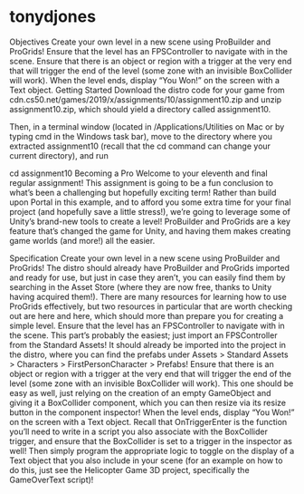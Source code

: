 # tonydjones

Objectives
Create your own level in a new scene using ProBuilder and ProGrids!
Ensure that the level has an FPSController to navigate with in the scene.
Ensure that there is an object or region with a trigger at the very end that will trigger the end of the level (some zone with an invisible BoxCollider will work).
When the level ends, display “You Won!” on the screen with a Text object.
Getting Started
Download the distro code for your game from cdn.cs50.net/games/2019/x/assignments/10/assignment10.zip and unzip assignment10.zip, which should yield a directory called assignment10.

Then, in a terminal window (located in /Applications/Utilities on Mac or by typing cmd in the Windows task bar), move to the directory where you extracted assignment10 (recall that the cd command can change your current directory), and run

cd assignment10
Becoming a Pro
Welcome to your eleventh and final regular assignment! This assignment is going to be a fun conclusion to what’s been a challenging but hopefully exciting term! Rather than build upon Portal in this example, and to afford you some extra time for your final project (and hopefully save a little stress!), we’re going to leverage some of Unity’s brand-new tools to create a level! ProBuilder and ProGrids are a key feature that’s changed the game for Unity, and having them makes creating game worlds (and more!) all the easier.

Specification
Create your own level in a new scene using ProBuilder and ProGrids! The distro should already have ProBuilder and ProGrids imported and ready for use, but just in case they aren’t, you can easily find them by searching in the Asset Store (where they are now free, thanks to Unity having acquired them!). There are many resources for learning how to use ProGrids effectively, but two resources in particular that are worth checking out are here and here, which should more than prepare you for creating a simple level.
Ensure that the level has an FPSController to navigate with in the scene. This part’s probably the easiest; just import an FPSController from the Standard Assets! It should already be imported into the project in the distro, where you can find the prefabs under Assets > Standard Assets > Characters > FirstPersonCharacter > Prefabs!
Ensure that there is an object or region with a trigger at the very end that will trigger the end of the level (some zone with an invisible BoxCollider will work). This one should be easy as well, just relying on the creation of an empty GameObject and giving it a BoxCollider component, which you can then resize via its resize button in the component inspector!
When the level ends, display “You Won!” on the screen with a Text object. Recall that OnTriggerEnter is the function you’ll need to write in a script you also associate with the BoxCollider trigger, and ensure that the BoxCollider is set to a trigger in the inspector as well! Then simply program the appropriate logic to toggle on the display of a Text object that you also include in your scene (for an example on how to do this, just see the Helicopter Game 3D project, specifically the GameOverText script)!
